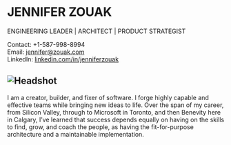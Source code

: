 # JENNIFER ZOUAK

ENGINEERING LEADER | ARCHITECT | PRODUCT STRATEGIST

Contact: +1-587-998-8994  
Email: [jennifer@zouak.com](mailto:jennifer@zouak.com)  
LinkedIn: [linkedin.com/in/jenniferzouak](https://linkedin.com/in/jenniferzouak)

![Headshot](https://jenniferzouak.github.io/resume/public/JenniferZouak.jpeg)
---

I am a creator, builder, and fixer of software. I forge highly capable and effective teams while bringing new ideas to life. Over the span of my career, from Silicon Valley, through to Microsoft in Toronto, and then Benevity here in Calgary, I’ve learned that success depends equally on having on the skills to find, grow, and coach the people, as  having the fit-for-purpose architecture and a maintainable implementation.
